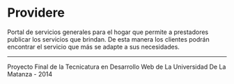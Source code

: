 Providere
=========

Portal de servicios generales para el hogar que permite a prestadores publicar los servicios que brindan. De esta manera los clientes podrán encontrar el servicio que más se adapte a sus necesidades.


___
Proyecto Final de la Tecnicatura en Desarrollo Web de La Universidad De La Matanza - 2014
